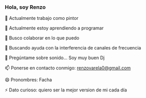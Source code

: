### Hola, soy Renzo
🔭 Actualmente trabajo como pintor

🌱 Actualmente estoy aprendiendo a programar

👯 Busco colaborar en lo que puedo

🤔 Buscando ayuda con la interferencia de canales de frecuencia

💬 Pregúntame sobre sonido... Soy muy buen Dj

📫 Ponerse en contacto conmigo: renzovarela0@gmail.com

😄 Pronombres: Facha

⚡ Dato curioso: quiero ser la mejor version de mi cada día

